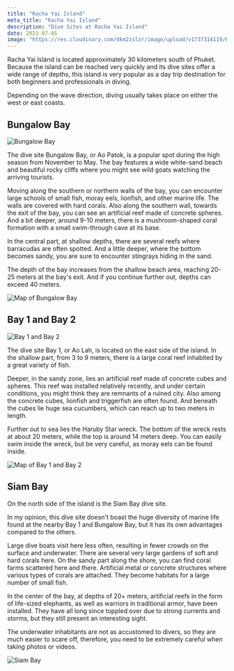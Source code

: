 ```yaml
---
title: "Racha Yai Island"
meta_title: "Racha Yai Island"
description: "Dive Sites at Racha Yai Island"
date: 2023-07-05
image: "https://res.cloudinary.com/dkm2zslzr/image/upload/v1737314119/Racha_Yai_Preview_bf7zih.png"
---
```


Racha Yai Island is located approximately 30 kilometers south of Phuket. Because the island can be reached very quickly and its dive sites offer a wide range of depths, this island is very popular as a day trip destination for both beginners and professionals in diving.

Depending on the wave direction, diving usually takes place on either the west or east coasts.

## Bungalow Bay

![Bungalow Bay](https://res.cloudinary.com/dkm2zslzr/image/upload/v1737314118/rachaYai_1_nhorfd.png "Bungalow Bay")

The dive site Bungalow Bay, or Ao Patok, is a popular spot during the high season from November to May. The bay features a wide white-sand beach and beautiful rocky cliffs where you might see wild goats watching the arriving tourists.

Moving along the southern or northern walls of the bay, you can encounter large schools of small fish, moray eels, lionfish, and other marine life. The walls are covered with hard corals. Also along the southern wall, towards the exit of the bay, you can see an artificial reef made of concrete spheres. And a bit deeper, around 9-10 meters, there is a mushroom-shaped coral formation with a small swim-through cave at its base.

<YouTube id="yN6NhWYPv4w" />

In the central part, at shallow depths, there are several reefs where barracudas are often spotted. And a little deeper, where the bottom becomes sandy, you are sure to encounter stingrays hiding in the sand.

The depth of the bay increases from the shallow beach area, reaching 20-25 meters at the bay's exit. And if you continue further out, depths can exceed 40 meters.

![Map of Bungalow Bay](https://res.cloudinary.com/dkm2zslzr/image/upload/v1737314117/Racha_Yai_2_dyozco.png "Map of Bungalow Bay")

## Bay 1 and Bay 2

![Bay 1 and Bay 2](https://res.cloudinary.com/dkm2zslzr/image/upload/v1737314118/Racha_Yai_3_lknyoo.png "Bay 1 and Bay 2")

The dive site Bay 1, or Ao Lah, is located on the east side of the island. In the shallow part, from 3 to 9 meters, there is a large coral reef inhabited by a great variety of fish.

<YouTube id="q7sJSM6ueLE" />

Deeper, in the sandy zone, lies an artificial reef made of concrete cubes and spheres. This reef was installed relatively recently, and under certain conditions, you might think they are remnants of a ruined city. Also among the concrete cubes, lionfish and triggerfish are often found. And beneath the cubes lie huge sea cucumbers, which can reach up to two meters in length.

Further out to sea lies the Haruby Star wreck. The bottom of the wreck rests at about 20 meters, while the top is around 14 meters deep. You can easily swim inside the wreck, but be very careful, as moray eels can be found inside.

![Map of Bay 1 and Bay 2](https://res.cloudinary.com/dkm2zslzr/image/upload/v1737314117/Racha_Yai_4_zh2uag.png "Map of Bay 1 and Bay 2")

## Siam Bay

On the north side of the island is the Siam Bay dive site.

In my opinion, this dive site doesn't boast the huge diversity of marine life found at the nearby Bay 1 and Bungalow Bay, but it has its own advantages compared to the others.

Large dive boats visit here less often, resulting in fewer crowds on the surface and underwater. There are several very large gardens of soft and hard corals here. On the sandy part along the shore, you can find coral farms scattered here and there. Artificial metal or concrete structures where various types of corals are attached. They become habitats for a large number of small fish.

<YouTube id="Og50g63l8Tw" />

In the center of the bay, at depths of 20+ meters, artificial reefs in the form of life-sized elephants, as well as warriors in traditional armor, have been installed. They have all long since toppled over due to strong currents and storms, but they still present an interesting sight.

The underwater inhabitants are not as accustomed to divers, so they are much easier to scare off, therefore, you need to be extremely careful when taking photos or videos.

![Siam Bay](https://res.cloudinary.com/dkm2zslzr/image/upload/v1737314124/Racha_Yai_5_Ehonii_ky3gfi.png "Siam Bay")